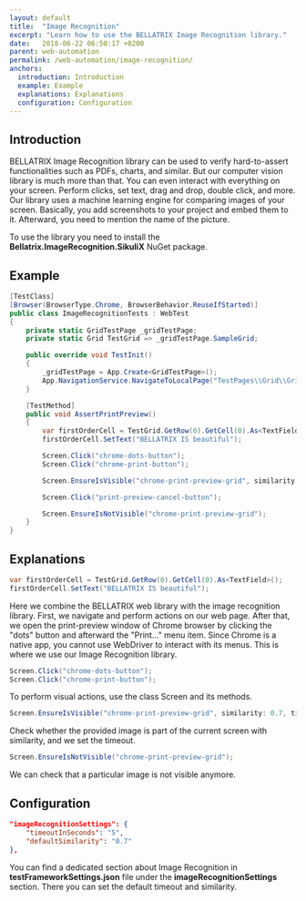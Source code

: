 ```yaml
---
layout: default
title:  "Image Recognition"
excerpt: "Learn how to use the BELLATRIX Image Recognition library."
date:   2018-06-22 06:50:17 +0200
parent: web-automation
permalink: /web-automation/image-recognition/
anchors:
  introduction: Introduction
  example: Example
  explanations: Explanations
  configuration: Configuration
---
```

Introduction
-------
BELLATRIX Image Recognition library can be used to verify hard-to-assert functionalities such as PDFs, charts, and similar. But our computer vision library is much more than that. You can even interact with everything on your screen. Perform clicks,
set text, drag and drop, double click, and more. Our library uses a machine learning engine for comparing images of your screen. Basically, you add screenshots to your project and embed them to it. Afterward, you need to mention the name of the picture.

To use the library you need to install the **Bellatrix.ImageRecognition.SikuliX** NuGet package.

Example
-------
```csharp
[TestClass]
[Browser(BrowserType.Chrome, BrowserBehavior.ReuseIfStarted)]
public class ImageRecognitionTests : WebTest
{
    private static GridTestPage _gridTestPage;
    private static Grid TestGrid => _gridTestPage.SampleGrid;

    public override void TestInit()
    {
        _gridTestPage = App.Create<GridTestPage>();
        App.NavigationService.NavigateToLocalPage("TestPages\\Grid\\Grid.html");
    }

    [TestMethod]
    public void AssertPrintPreview()
    {
        var firstOrderCell = TestGrid.GetRow(0).GetCell(0).As<TextField>();
        firstOrderCell.SetText("BELLATRIX IS beautiful");

        Screen.Click("chrome-dots-button");
        Screen.Click("chrome-print-button");

        Screen.EnsureIsVisible("chrome-print-preview-grid", similarity: 0.7, timeoutInSeconds: 30);

        Screen.Click("print-preview-cancel-button");

        Screen.EnsureIsNotVisible("chrome-print-preview-grid");
    }
}
```

Explanations
------------
```csharp
var firstOrderCell = TestGrid.GetRow(0).GetCell(0).As<TextField>();
firstOrderCell.SetText("BELLATRIX IS beautiful");
```
Here we combine the BELLATRIX web library with the image recognition library. First, we navigate and perform actions on our web page. After that, we open the print-preview window of Chrome browser by clicking the "dots" button and afterward the "Print..." menu item. Since Chrome is a native app, you cannot use WebDriver to interact with its menus. This is where we use our Image Recognition library.
```csharp
Screen.Click("chrome-dots-button");
Screen.Click("chrome-print-button");
```
To perform visual actions, use the class Screen and its methods.
```csharp
Screen.EnsureIsVisible("chrome-print-preview-grid", similarity: 0.7, timeoutInSeconds: 30);
```
Check whether the provided image is part of the current screen with similarity, and we set the timeout.
```csharp
Screen.EnsureIsNotVisible("chrome-print-preview-grid");
```
We can check that a particular image is not visible anymore.


Configuration
-------------
```json
"imageRecognitionSettings": {
    "timeoutInSeconds": "5",
    "defaultSimilarity": "0.7"
},
```
You can find a dedicated section about Image Recognition in **testFrameworkSettings.json** file under the **imageRecognitionSettings** section. There you can set the default timeout and similarity.